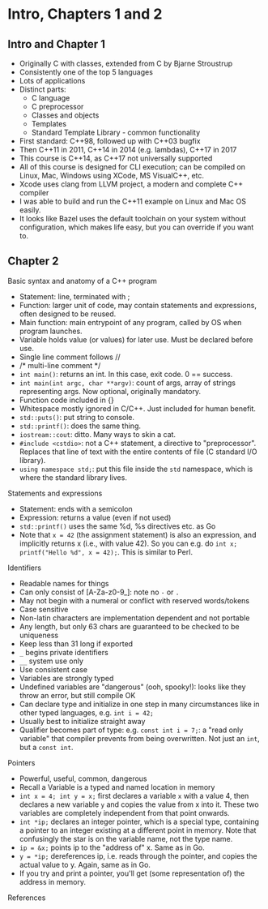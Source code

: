 # Intro, Chapters 1 and 2

## Intro and Chapter 1

* Originally C with classes, extended from C by Bjarne Stroustrup
* Consistently one of the top 5 languages
* Lots of applications
* Distinct parts:
  * C language
  * C preprocessor
  * Classes and objects
  * Templates
  * Standard Template Library - common functionality
* First standard: C++98, followed up with C++03 bugfix
* Then C++11 in 2011, C++14 in 2014 (e.g. lambdas), C++17 in 2017
* This course is C++14, as C++17 not universally supported
* All of this course is designed for CLI execution; can be compiled on Linux, Mac, Windows using XCode, MS VisualC++, etc.
* Xcode uses clang from LLVM project, a modern and complete C++ compiler
* I was able to build and run the C++11 example on Linux and Mac OS easily.
* It looks like Bazel uses the default toolchain on your system without configuration, which makes life easy, but you can override if you want to.

## Chapter 2

Basic syntax and anatomy of a C++ program

* Statement: line, terminated with ;
* Function: larger unit of code, may contain statements and expressions, often designed to be reused.
* Main function: main entrypoint of any program, called by OS when program launches.
* Variable holds value (or values) for later use.  Must be declared before use.
* Single line comment follows //
* /* multi-line comment */
* `int main()`: returns an int.  In this case, exit code. 0 == success.
* `int main(int argc, char **argv)`: count of args, array of strings representing args.  Now optional, originally mandatory.
* Function code included in {}
* Whitespace mostly ignored in C/C++.  Just included for human benefit.
* `std::puts()`: put string to console.
* `std::printf()`: does the same thing.
* `iostream::cout`: ditto.  Many ways to skin a cat.
* `#include <cstdio>`: not a C++ statement, a directive to "preprocessor".  Replaces that line of text with the entire contents of file (C standard I/O library).
* `using namespace std;`: put this file inside the `std` namespace, which is where the standard library lives.

Statements and expressions

* Statement: ends with a semicolon
* Expression: returns a value (even if not used)
* `std::printf()` uses the same %d, %s directives etc. as Go
* Note that `x = 42` (the assignment statement) is also an expression, and implicitly returns x (i.e., with value 42).  So you can e.g. do `int x; printf("Hello %d", x = 42);`.  This is similar to Perl.

Identifiers

* Readable names for things
* Can only consist of [A-Za-z0-9_]: note no `-` or `.`
* May not begin with a numeral or conflict with reserved words/tokens
* Case sensitive
* Non-latin characters are implementation dependent and not portable
* Any length, but only 63 chars are guaranteed to be checked to be uniqueness
* Keep less than 31 long if exported
* `_` begins private identifiers
* `__` system use only
* Use consistent case
* Variables are strongly typed
* Undefined variables are "dangerous" (ooh, spooky!): looks like they throw an error, but still compile OK
* Can declare type and initialize in one step in many circumstances like in other typed languages, e.g. `int i = 42;`
* Usually best to initialize straight away
* Qualifier becomes part of type: e.g. `const int i = 7;`: a "read only variable" that compiler prevents from being overwritten.  Not just an `int`, but a `const int`.

Pointers

* Powerful, useful, common, dangerous
* Recall a Variable is a typed and named location in memory
* `int x = 4; int y = x;` first declares a variable `x` with a value 4, then declares a new variable `y` and copies the value from x into it.  These two variables are completely independent from that point onwards.
* `int *ip;` declares an integer pointer, which is a special type, containing a pointer to an integer existing at a different point in memory.  Note that confusingly the star is on the variable name, not the type name.
* `ip = &x;` points ip to the "address of" x.  Same as in Go.
* `y = *ip;` dereferences ip, i.e. reads through the pointer, and copies the actual value to y.  Again, same as in Go.
* If you try and print a pointer, you'll get (some representation of) the address in memory.

References

